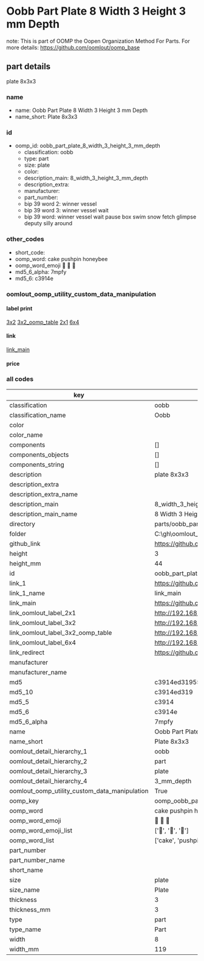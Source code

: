 # Oobb Part Plate 8 Width 3 Height 3 mm Depth  

note: This is part of OOMP the Oopen Organization Method For Parts. For more details: https://github.com/oomlout/oomp_base

##  part details
  



plate 8x3x3



### name
* name: Oobb Part Plate 8 Width 3 Height 3 mm Depth
* name_short: Plate 8x3x3 
### id
* oomp_id: oobb_part_plate_8_width_3_height_3_mm_depth
  * classification: oobb
  * type: part
  * size: plate
  * color: 
  * description_main: 8_width_3_height_3_mm_depth
  * description_extra: 
  * manufacturer: 
  * part_number: 
  * bip 39 word 2: winner vessel
  * bip 39 word 3: winner vessel wait
  * bip 39 word: winner vessel wait pause box swim snow fetch glimpse deputy silly around

### other_codes
* short_code: 
* oomp_word: cake pushpin honeybee
* oomp_word_emoji :cake: :pushpin: :honeybee:
* md5_6_alpha: 7mpfy
* md5_6: c3914e






### oomlout_oomp_utility_custom_data_manipulation
#### label print
[3x2](http://192.168.1.245:1112/?label=oomp%207mpfy)
[3x2_oomp_table](http://192.168.1.108:1112/?label=oomp%207mpfy)
[2x1](http://192.168.1.242:1112/?label=oomp%207mpfy)
[6x4](http://192.168.1.55:1112/?label=oomp%207mpfy)    

#### link

[link_main](https://github.com/oomlout/oomlout_oobb_version_4_generated_parts/tree/main/navigation_oomp/oobb/part/plate/8_width_3_height_3_mm_depth/part)                              

#### price







### all codes 
| key | value |  
| --- | --- |  
| classification | oobb |  
| classification_name | Oobb |  
| color |  |  
| color_name |  |  
| components | [] |  
| components_objects | [] |  
| components_string | [] |  
| description | plate 8x3x3 |  
| description_extra |  |  
| description_extra_name |  |  
| description_main | 8_width_3_height_3_mm_depth |  
| description_main_name | 8 Width 3 Height 3 mm Depth |  
| directory | parts/oobb_part_plate_8_width_3_height_3_mm_depth |  
| folder | C:\gh\oomlout_oobb_version_4_generated_parts\parts\oobb_part_plate_8_width_3_height_3_mm_depth |  
| github_link | https://github.com/oomlout/oomlout_oomp_part_src/tree/main/parts/oobb_part_plate_8_width_3_height_3_mm_depth |  
| height | 3 |  
| height_mm | 44 |  
| id | oobb_part_plate_8_width_3_height_3_mm_depth |  
| link_1 | https://github.com/oomlout/oomlout_oobb_version_4_generated_parts/tree/main/navigation_oomp/oobb/part/plate/8_width_3_height_3_mm_depth/part |  
| link_1_name | link_main |  
| link_main | https://github.com/oomlout/oomlout_oobb_version_4_generated_parts/tree/main/navigation_oomp/oobb/part/plate/8_width_3_height_3_mm_depth/part |  
| link_oomlout_label_2x1 | http://192.168.1.242:1112/?label=oomp%207mpfy |  
| link_oomlout_label_3x2 | http://192.168.1.245:1112/?label=oomp%207mpfy |  
| link_oomlout_label_3x2_oomp_table | http://192.168.1.108:1112/?label=oomp%207mpfy |  
| link_oomlout_label_6x4 | http://192.168.1.55:1112/?label=oomp%207mpfy |  
| link_redirect | https://github.com/oomlout/oomlout_oobb_version_4_generated_parts/tree/main/parts/oobb_plate_08_03_03 |  
| manufacturer |  |  
| manufacturer_name |  |  
| md5 | c3914ed3195559b36f8d4a17ecfcc7df |  
| md5_10 | c3914ed319 |  
| md5_5 | c3914 |  
| md5_6 | c3914e |  
| md5_6_alpha | 7mpfy |  
| name | Oobb Part Plate 8 Width 3 Height 3 mm Depth |  
| name_short | Plate 8x3x3  |  
| oomlout_detail_hierarchy_1 | oobb |  
| oomlout_detail_hierarchy_2 | part |  
| oomlout_detail_hierarchy_3 | plate |  
| oomlout_detail_hierarchy_4 | 3_mm_depth |  
| oomlout_oomp_utility_custom_data_manipulation | True |  
| oomp_key | oomp_oobb_part_plate_8_width_3_height_3_mm_depth |  
| oomp_word | cake pushpin honeybee |  
| oomp_word_emoji | :cake: :pushpin: :honeybee: |  
| oomp_word_emoji_list | [':cake:', ':pushpin:', ':honeybee:'] |  
| oomp_word_list | ['cake', 'pushpin', 'honeybee'] |  
| part_number |  |  
| part_number_name |  |  
| short_name |  |  
| size | plate |  
| size_name | Plate |  
| thickness | 3 |  
| thickness_mm | 3 |  
| type | part |  
| type_name | Part |  
| width | 8 |  
| width_mm | 119 |  
